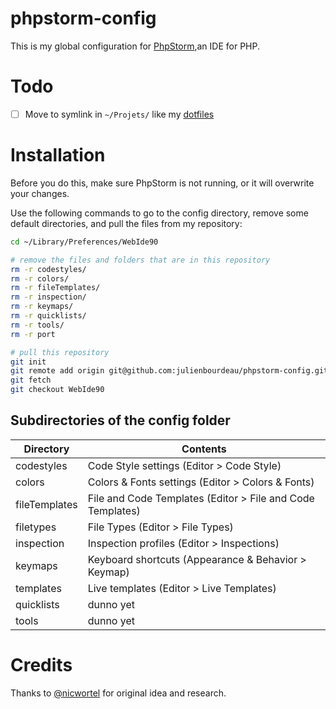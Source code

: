 # phpstorm-config

This is my global configuration for [PhpStorm](https://www.jetbrains.com/phpstorm/),an IDE for PHP.

# Todo

- [ ] Move to symlink in `~/Projets/` like my [dotfiles](https://github.com/julienbourdeau/dotfiles)

# Installation

Before you do this, make sure PhpStorm is not running, or it will overwrite your changes.

Use the following commands to go to the config directory, remove some default directories, and pull the files from my repository:

```bash
cd ~/Library/Preferences/WebIde90

# remove the files and folders that are in this repository
rm -r codestyles/
rm -r colors/
rm -r fileTemplates/
rm -r inspection/
rm -r keymaps/
rm -r quicklists/
rm -r tools/
rm -r port

# pull this repository
git init
git remote add origin git@github.com:julienbourdeau/phpstorm-config.git
git fetch
git checkout WebIde90
```


## Subdirectories of the config folder

Directory | Contents
----------|---------
codestyles | Code Style settings (Editor > Code Style)
colors | Colors & Fonts settings (Editor > Colors & Fonts)
fileTemplates | File and Code Templates (Editor > File and Code Templates)
filetypes | File Types (Editor > File Types)
inspection | Inspection profiles (Editor > Inspections)
keymaps | Keyboard shortcuts (Appearance & Behavior > Keymap)
templates | Live templates (Editor > Live Templates)
quicklists | dunno yet
tools | dunno yet

# Credits

Thanks to [@nicwortel](https://github.com/nicwortel/phpstorm-ide-config) for original idea and research.

